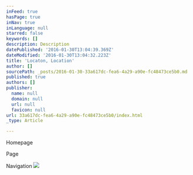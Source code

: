 ```yaml
---
inFeed: true
hasPage: true
inNav: true
inLanguage: null
starred: false
keywords: []
description: Description
datePublished: '2016-01-30T13:04:39.369Z'
dateModified: '2016-01-30T13:04:32.223Z'
title: 'Locaton, Location'
author: []
sourcePath: _posts/2016-01-30-33a617dc-fea6-4a29-a90e-fc48473ce5b0.md
published: true
authors: []
publisher:
  name: null
  domain: null
  url: null
  favicon: null
url: 33a617dc-fea6-4a29-a90e-fc48473ce5b0/index.html
_type: Article

---
```

Homepage

Page

Navigation
![](https://the-grid-user-content.s3-us-west-2.amazonaws.com/925cf604-af28-4e2f-b7bc-0c24293c7b2e.jpg)